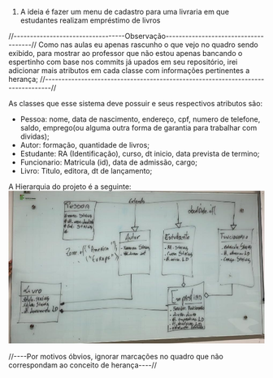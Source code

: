 1. A ideia é fazer um menu de cadastro para uma livraria em que estudantes realizam empréstimo de livros

//----------------------------------Observação-------------------------------------//
Como nas aulas eu apenas rascunho o que vejo no quadro sendo exibido, para mostrar ao professor que não estou apenas  bancando o espertinho com base nos commits já upados em seu repositório, irei adicionar mais atributos em cada classe com informações pertinentes a herança;
//--------------------------------------------------------------------------------//

As classes que esse sistema deve possuir e seus respectivos atributos são:

- Pessoa: nome, data de nascimento, endereço, cpf, numero de telefone, saldo, emprego(ou alguma outra forma de garantia para trabalhar com dividas);
- Autor: formação, quantidade de livros;
- Estudante: RA (Identificação), curso, dt inicio, data prevista de termino;
- Funcionario: Matricula (id), data de admissão, cargo;
- Livro: Titulo, editora, dt de lançamento;

A Hierarquia do projeto é a seguinte: 
![Screenshot](screenshot.jpeg)

//----Por motivos óbvios, ignorar marcações no quadro que não correspondam ao conceito de herança----//
